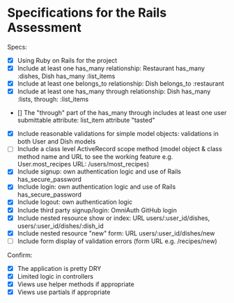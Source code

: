# Specifications for the Rails Assessment

Specs:
- [x] Using Ruby on Rails for the project
- [x] Include at least one has_many relationship: Restaurant has_many :dishes, Dish has_many :list_items
- [x] Include at least one belongs_to relationship: Dish belongs_to :restaurant
- [x] Include at least one has_many through relationship: Dish has_many :lists, through: :list_items
- [] The "through" part of the has_many through includes at least one user submittable attribute: list_item attribute "tasted"
- [x] Include reasonable validations for simple model objects: validations in both User and Dish models
- [ ] Include a class level ActiveRecord scope method (model object & class method name and URL to see the working feature e.g. User.most_recipes URL: /users/most_recipes)
- [x] Include signup: own authentication logic and use of Rails has_secure_password
- [x] Include login: own authentication logic and use of Rails has_secure_password
- [x] Include logout: own authentication logic
- [x] Include third party signup/login: OmniAuth GitHub login
- [x] Include nested resource show or index: URL users/:user_id/dishes, users/:user_id/dishes/:dish_id
- [x] Include nested resource "new" form: URL users/:user_id/dishes/new
- [ ] Include form display of validation errors (form URL e.g. /recipes/new)

Confirm:
- [x] The application is pretty DRY
- [x] Limited logic in controllers
- [x] Views use helper methods if appropriate
- [x] Views use partials if appropriate
